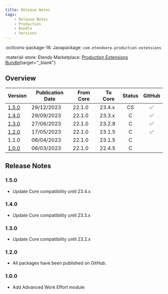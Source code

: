 ```yaml
---
title: Release Notes
tags:
    - Release Notes
    - Production
    - Bundle
    - Versions
---
```

:octicons-package-16: Javapackage: `com.etendoerp.production.extensions`

:material-store: Etendo Marketplace:  [Production Extensions Bundle](https://marketplace.etendo.cloud/#/product-details?module=7C68641225CE46A6BF8A39993CC8E1E5){target="_blank"}

## Overview

| Version | Publication Date | From Core | To Core| Status | GitHub |
| --- | --- | --- | --- | :---: | :---: |
| [1.5.0](#150) | 29/12/2023 | 22.1.0 | 23.4.x | CS  | :white_check_mark:	|
| [1.4.0](#140) | 29/09/2023 | 22.1.0 | 23.3.x | C   | :white_check_mark:	|
| [1.3.0](#130) | 27/06/2023 | 22.1.0 | 23.2.8 | C   | :white_check_mark:	|
| [1.2.0](#120) | 17/05/2023 | 22.1.0 | 23.1.5 | C   | :white_check_mark:	|
| 1.1.0 | 06/04/2023 | 22.1.0 | 23.1.5 | C   | 						|
| [1.0.0](#100) | 06/03/2023 | 22.1.0 | 22.4.5 | C   | 						|

## Release Notes

### 1.5.0
- Update Core compatibility until 23.4.x
  
### 1.4.0
- Update Core compatibility until 23.3.x

### 1.3.0
- Update Core compatibility until 23.2.x
### 1.2.0
- All packages have been published on GitHub.

### 1.0.0
- Add Advanced Work Effort module